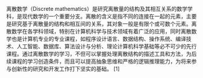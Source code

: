离散数学（Discrete mathematics）是研究离散量的结构及其相互关系的数学学科，是现代数学的一个重要分支。离散的含义是指不同的连接在一起的元素，主要是研究基于离散量的结构和相互间的关系，其对象一般是有限个或可数个元素。离散数学在各学科领域，特别在计算机科学与技术领域有着广泛的应用，同时离散数学也是计算机专业的专业课程，如程序设计语言、数据结构、操作系统、编译技术、人工智能、数据库、算法设计与分析、理论计算机科学基础等必不可少的先行课程。通过离散数学的学习，不但可以掌握处理离散结构的描述工具和方法，为后续课程的学习创造条件，而且可以提高抽象思维和严格的逻辑推理能力，为将来参与创新性的研究和开发工作打下坚实的基础。 [1] 